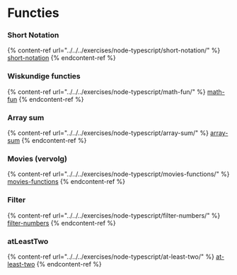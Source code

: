 # Functies

### Short Notation

{% content-ref url="../../../exercises/node-typescript/short-notation/" %}
[short-notation](../../../exercises/node-typescript/short-notation/)
{% endcontent-ref %}

### Wiskundige functies

{% content-ref url="../../../exercises/node-typescript/math-fun/" %}
[math-fun](../../../exercises/node-typescript/math-fun/)
{% endcontent-ref %}

### Array sum

{% content-ref url="../../../exercises/node-typescript/array-sum/" %}
[array-sum](../../../exercises/node-typescript/array-sum/)
{% endcontent-ref %}

### Movies (vervolg)

{% content-ref url="../../../exercises/node-typescript/movies-functions/" %}
[movies-functions](../../../exercises/node-typescript/movies-functions/)
{% endcontent-ref %}

### Filter

{% content-ref url="../../../exercises/node-typescript/filter-numbers/" %}
[filter-numbers](../../../exercises/node-typescript/filter-numbers/)
{% endcontent-ref %}

### atLeastTwo

{% content-ref url="../../../exercises/node-typescript/at-least-two/" %}
[at-least-two](../../../exercises/node-typescript/at-least-two/)
{% endcontent-ref %}
